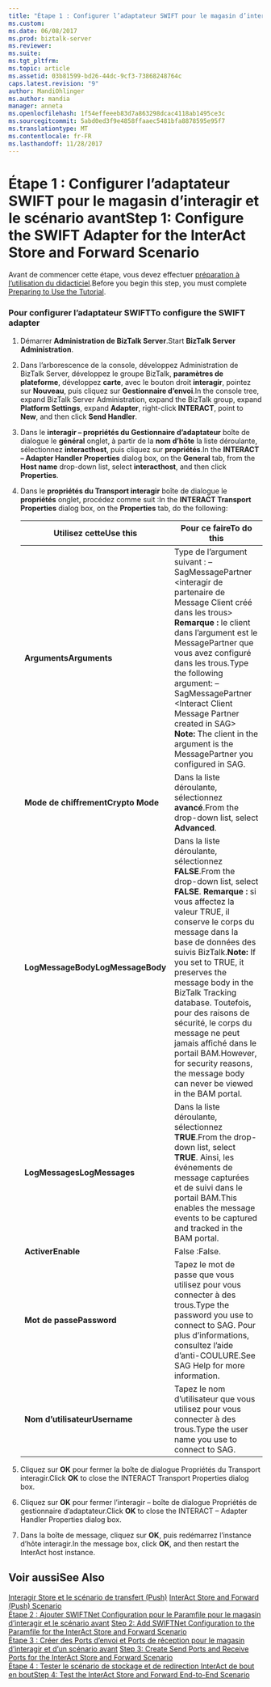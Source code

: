 ```yaml
---
title: "Étape 1 : Configurer l’adaptateur SWIFT pour le magasin d’interagir et le scénario avant | Documents Microsoft"
ms.custom: 
ms.date: 06/08/2017
ms.prod: biztalk-server
ms.reviewer: 
ms.suite: 
ms.tgt_pltfrm: 
ms.topic: article
ms.assetid: 03b81599-bd26-44dc-9cf3-73868248764c
caps.latest.revision: "9"
author: MandiOhlinger
ms.author: mandia
manager: anneta
ms.openlocfilehash: 1f54effeeeb83d7a863298dcac4118ab1495ce3c
ms.sourcegitcommit: 5abd0ed3f9e4858ffaaec5481bfa8878595e95f7
ms.translationtype: MT
ms.contentlocale: fr-FR
ms.lasthandoff: 11/28/2017
---
```

# <a name="step-1-configure-the-swift-adapter-for-the-interact-store-and-forward-scenario"></a><span data-ttu-id="01d6b-102">Étape 1 : Configurer l’adaptateur SWIFT pour le magasin d’interagir et le scénario avant</span><span class="sxs-lookup"><span data-stu-id="01d6b-102">Step 1: Configure the SWIFT Adapter for the InterAct Store and Forward Scenario</span></span>
<span data-ttu-id="01d6b-103">Avant de commencer cette étape, vous devez effectuer [préparation à l’utilisation du didacticiel](../../adapters-and-accelerators/fileact-interact/preparing-to-use-the-tutorial1.md).</span><span class="sxs-lookup"><span data-stu-id="01d6b-103">Before you begin this step, you must complete [Preparing to Use the Tutorial](../../adapters-and-accelerators/fileact-interact/preparing-to-use-the-tutorial1.md).</span></span>  
  
### <a name="to-configure-the-swift-adapter"></a><span data-ttu-id="01d6b-104">Pour configurer l’adaptateur SWIFT</span><span class="sxs-lookup"><span data-stu-id="01d6b-104">To configure the SWIFT adapter</span></span>  
  
1.  <span data-ttu-id="01d6b-105">Démarrer **Administration de BizTalk Server**.</span><span class="sxs-lookup"><span data-stu-id="01d6b-105">Start **BizTalk Server Administration**.</span></span>  
  
2.  <span data-ttu-id="01d6b-106">Dans l’arborescence de la console, développez Administration de BizTalk Server, développez le groupe BizTalk, **paramètres de plateforme**, développez **carte**, avec le bouton droit **interagir**, pointez sur **Nouveau**, puis cliquez sur **Gestionnaire d’envoi**.</span><span class="sxs-lookup"><span data-stu-id="01d6b-106">In the console tree, expand BizTalk Server Administration, expand the BizTalk group, expand **Platform Settings**, expand **Adapter**, right-click **INTERACT**, point to **New**, and then click **Send Handler**.</span></span>  
  
3.  <span data-ttu-id="01d6b-107">Dans le **interagir – propriétés du Gestionnaire d’adaptateur** boîte de dialogue le **général** onglet, à partir de la **nom d’hôte** la liste déroulante, sélectionnez **interacthost**, puis cliquez sur **propriétés**.</span><span class="sxs-lookup"><span data-stu-id="01d6b-107">In the **INTERACT – Adapter Handler Properties** dialog box, on the **General** tab, from the **Host name** drop-down list, select **interacthost**, and then click **Properties**.</span></span>  
  
4.  <span data-ttu-id="01d6b-108">Dans le **propriétés du Transport interagir** boîte de dialogue le **propriétés** onglet, procédez comme suit :</span><span class="sxs-lookup"><span data-stu-id="01d6b-108">In the **INTERACT Transport Properties** dialog box, on the **Properties** tab, do the following:</span></span>  
  
    |<span data-ttu-id="01d6b-109">**Utilisez cette**</span><span class="sxs-lookup"><span data-stu-id="01d6b-109">**Use this**</span></span>|<span data-ttu-id="01d6b-110">**Pour ce faire**</span><span class="sxs-lookup"><span data-stu-id="01d6b-110">**To do this**</span></span>|  
    |------------------|--------------------|  
    |<span data-ttu-id="01d6b-111">**Arguments**</span><span class="sxs-lookup"><span data-stu-id="01d6b-111">**Arguments**</span></span>|<span data-ttu-id="01d6b-112">Type de l’argument suivant : – SagMessagePartner \<interagir de partenaire de Message Client créé dans les trous\> **Remarque :** le client dans l’argument est le MessagePartner que vous avez configuré dans les trous.</span><span class="sxs-lookup"><span data-stu-id="01d6b-112">Type the following argument: –SagMessagePartner \<Interact Client Message Partner created in SAG\> **Note:**  The client in the argument is the MessagePartner you configured in SAG.</span></span>|  
    |<span data-ttu-id="01d6b-113">**Mode de chiffrement**</span><span class="sxs-lookup"><span data-stu-id="01d6b-113">**Crypto Mode**</span></span>|<span data-ttu-id="01d6b-114">Dans la liste déroulante, sélectionnez **avancé**.</span><span class="sxs-lookup"><span data-stu-id="01d6b-114">From the drop-down list, select **Advanced**.</span></span>|  
    |<span data-ttu-id="01d6b-115">**LogMessageBody**</span><span class="sxs-lookup"><span data-stu-id="01d6b-115">**LogMessageBody**</span></span>|<span data-ttu-id="01d6b-116">Dans la liste déroulante, sélectionnez **FALSE**.</span><span class="sxs-lookup"><span data-stu-id="01d6b-116">From the drop-down list, select **FALSE**.</span></span> <span data-ttu-id="01d6b-117">**Remarque :** si vous affectez la valeur TRUE, il conserve le corps du message dans la base de données des suivis BizTalk.</span><span class="sxs-lookup"><span data-stu-id="01d6b-117">**Note:**  If you set to TRUE, it preserves the message body in the BizTalk Tracking database.</span></span> <span data-ttu-id="01d6b-118">Toutefois, pour des raisons de sécurité, le corps du message ne peut jamais affiché dans le portail BAM.</span><span class="sxs-lookup"><span data-stu-id="01d6b-118">However, for security reasons, the message body can never be viewed in the BAM portal.</span></span>|  
    |<span data-ttu-id="01d6b-119">**LogMessages**</span><span class="sxs-lookup"><span data-stu-id="01d6b-119">**LogMessages**</span></span>|<span data-ttu-id="01d6b-120">Dans la liste déroulante, sélectionnez **TRUE**.</span><span class="sxs-lookup"><span data-stu-id="01d6b-120">From the drop-down list, select **TRUE**.</span></span> <span data-ttu-id="01d6b-121">Ainsi, les événements de message capturées et de suivi dans le portail BAM.</span><span class="sxs-lookup"><span data-stu-id="01d6b-121">This enables the message events to be captured and tracked in the BAM portal.</span></span>|  
    |<span data-ttu-id="01d6b-122">**Activer**</span><span class="sxs-lookup"><span data-stu-id="01d6b-122">**Enable**</span></span>|<span data-ttu-id="01d6b-123">False :</span><span class="sxs-lookup"><span data-stu-id="01d6b-123">False.</span></span>|  
    |<span data-ttu-id="01d6b-124">**Mot de passe**</span><span class="sxs-lookup"><span data-stu-id="01d6b-124">**Password**</span></span>|<span data-ttu-id="01d6b-125">Tapez le mot de passe que vous utilisez pour vous connecter à des trous.</span><span class="sxs-lookup"><span data-stu-id="01d6b-125">Type the password you use to connect to SAG.</span></span> <span data-ttu-id="01d6b-126">Pour plus d’informations, consultez l’aide d’anti-COULURE.</span><span class="sxs-lookup"><span data-stu-id="01d6b-126">See SAG Help for more information.</span></span>|  
    |<span data-ttu-id="01d6b-127">**Nom d’utilisateur**</span><span class="sxs-lookup"><span data-stu-id="01d6b-127">**Username**</span></span>|<span data-ttu-id="01d6b-128">Tapez le nom d’utilisateur que vous utilisez pour vous connecter à des trous.</span><span class="sxs-lookup"><span data-stu-id="01d6b-128">Type the user name you use to connect to SAG.</span></span>|  
  
5.  <span data-ttu-id="01d6b-129">Cliquez sur **OK** pour fermer la boîte de dialogue Propriétés du Transport interagir.</span><span class="sxs-lookup"><span data-stu-id="01d6b-129">Click **OK** to close the INTERACT Transport Properties dialog box.</span></span>  
  
6.  <span data-ttu-id="01d6b-130">Cliquez sur **OK** pour fermer l’interagir – boîte de dialogue Propriétés de gestionnaire d’adaptateur.</span><span class="sxs-lookup"><span data-stu-id="01d6b-130">Click **OK** to close the INTERACT – Adapter Handler Properties dialog box.</span></span>  
  
7.  <span data-ttu-id="01d6b-131">Dans la boîte de message, cliquez sur **OK**, puis redémarrez l’instance d’hôte interagir.</span><span class="sxs-lookup"><span data-stu-id="01d6b-131">In the message box, click **OK**, and then restart the InterAct host instance.</span></span>  
  
## <a name="see-also"></a><span data-ttu-id="01d6b-132">Voir aussi</span><span class="sxs-lookup"><span data-stu-id="01d6b-132">See Also</span></span>  
 <span data-ttu-id="01d6b-133">[Interagir Store et le scénario de transfert (Push)](../../adapters-and-accelerators/fileact-interact/interact-store-and-forward-push-scenario.md) </span><span class="sxs-lookup"><span data-stu-id="01d6b-133">[InterAct Store and Forward (Push) Scenario](../../adapters-and-accelerators/fileact-interact/interact-store-and-forward-push-scenario.md) </span></span>  
 <span data-ttu-id="01d6b-134">[Étape 2 : Ajouter SWIFTNet Configuration pour le Paramfile pour le magasin d’interagir et le scénario avant](../../adapters-and-accelerators/fileact-interact/step-2-add-swiftnet-configuration-to-paramfile-for-interact-store-and-forward.md) </span><span class="sxs-lookup"><span data-stu-id="01d6b-134">[Step 2: Add SWIFTNet Configuration to the Paramfile for the InterAct Store and Forward Scenario](../../adapters-and-accelerators/fileact-interact/step-2-add-swiftnet-configuration-to-paramfile-for-interact-store-and-forward.md) </span></span>  
 <span data-ttu-id="01d6b-135">[Étape 3 : Créer des Ports d’envoi et Ports de réception pour le magasin d’interagir et d’un scénario avant](../../adapters-and-accelerators/fileact-interact/step-3-create-send-and-receive-ports-for-interact-store-and-forward-scenario.md) </span><span class="sxs-lookup"><span data-stu-id="01d6b-135">[Step 3: Create Send Ports and Receive Ports for the InterAct Store and Forward Scenario](../../adapters-and-accelerators/fileact-interact/step-3-create-send-and-receive-ports-for-interact-store-and-forward-scenario.md) </span></span>  
 [<span data-ttu-id="01d6b-136">Étape 4 : Tester le scénario de stockage et de redirection InterAct de bout en bout</span><span class="sxs-lookup"><span data-stu-id="01d6b-136">Step 4: Test the InterAct Store and Forward End-to-End Scenario</span></span>](../../adapters-and-accelerators/fileact-interact/step-4-test-the-interact-store-and-forward-end-to-end-scenario.md)
